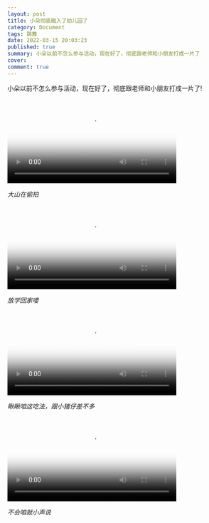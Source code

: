 ```yaml
---
layout: post
title: 小朵彻底融入了幼儿园了
category: Document
tags: 跳舞
date: 2022-03-15 20:03:23
published: true
summary: 小朵以前不怎么参与活动，现在好了，彻底跟老师和小朋友打成一片了
cover: 
comment: true
---
```


小朵以前不怎么参与活动，现在好了，彻底跟老师和小朋友打成一片了!

<!--
[![大山在偷拍](//ci.xiaohongshu.com/6747d62f-178b-a653-d754-c01ee361ac16?imageView2/2/w/1080/format/jpg)](https://www.xiaohongshu.com/discovery/item/6230b0ec000000000102fc90)
-->

<video class="xhs_video" controls="controls" objectfit="contain" width="380px" poster="//ci.xiaohongshu.com/6747d62f-178b-a653-d754-c01ee361ac16?imageView2/2/w/1080/format/jpg" src="6230b0ec000000000102fc90"></video>

*大山在偷拍*

<!--
[![放学回家](//ci.xiaohongshu.com/b034ff39-c182-8db4-a6ac-9929c9c303ed?imageView2/2/w/1080/format/jpg)](https://www.xiaohongshu.com/discovery/item/6230b15e0000000001027c48)
-->

<video class="xhs_video" controls="controls" objectfit="contain" width="380px" poster="//ci.xiaohongshu.com/b034ff39-c182-8db4-a6ac-9929c9c303ed?imageView2/2/w/1080/format/jpg" src="6230b15e0000000001027c48"></video>

*放学回家喽*

<!--
[![吃大米花](//ci.xiaohongshu.com/ff66b459-97be-bf31-ba11-898998c81bdf?imageView2/2/w/1080/format/jpg)](https://www.xiaohongshu.com/discovery/item/6230b1f8000000000102c3f6)
-->

<video class="xhs_video" controls="controls" objectfit="contain" width="380px" poster="//ci.xiaohongshu.com/77d70fd0-268d-5676-70a5-115bb01b76e0?imageView2/2/w/1080/format/jpg" src="6230b181000000002103b3a0"></video>

*瞅瞅咱这吃法，跟小猪仔差不多*

<!--
[![不会就小声说](//ci.xiaohongshu.com/ff66b459-97be-bf31-ba11-898998c81bdf?imageView2/2/w/1080/format/jpg)](https://www.xiaohongshu.com/discovery/item/6230b1f8000000000102c3f6)
-->

<video class="xhs_video" controls="controls" objectfit="contain" width="380px" poster="//ci.xiaohongshu.com/ff66b459-97be-bf31-ba11-898998c81bdf?imageView2/2/w/1080/format/jpg" src="6230b1f8000000000102c3f6"></video>

*不会咱就小声说*
